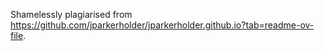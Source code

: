 Shamelessly plagiarised from https://github.com/jparkerholder/jparkerholder.github.io?tab=readme-ov-file. 
